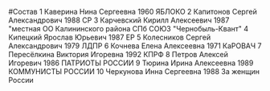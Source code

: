 #Состав
1 Каверина Нина Сергеевна 1960 ЯБЛОКО
2 Капитонов Сергей Александрович 1988 СР
3 Карчевский Кирилл Алексеевич 1987 \"местная ОО Калининского района СПб СОЮЗ \"Чернобыль-Квант\"
4 Кипецкий Ярослав Юрьевич 1987 ЕР
5 Колесников Сергей Александрович 1979 ЛДПР
6 Кочнева Елена Алексеевна 1971 КаРОВАЧ
7 Пересёлкина Виктория Игоревна 1992 КПРФ
8 Петров Алексей Игоревич 1986 ПАТРИОТЫ РОССИИ
9 Тюрина Ирина Алексеевна 1989 КОММУНИСТЫ РОССИИ
10 Черкунова Инна Сергеевна 1988 За женщин России
